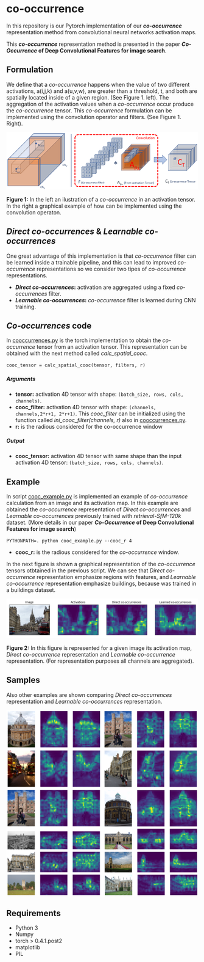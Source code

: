 # co-occurrence

In this repository is our Pytorch implementation of our ***co-occurrence*** representation method from convolutional neural networks activation maps.

This ***co-occurrence*** representation method is presented in the paper ***Co-Occurrence* of Deep Convolutional Features for image search**.


## Formulation


We define that a *co-occurrence* happens when the value of two different activations, a(i,j,k) and a(u,v,w), are greater than a threshold, t, and both are spatially located inside of a given region. (See Figure 1. left). The aggregation of the activation values when a *co-occurrence* occur produce the *co-occurrence* tensor. This *co-occurrence* formulation can be implemented using the convolution operator and filters. (See Figure 1. Right).




![](/figures/deep_cooc.png)

**Figure 1:** In the left an ilustration of a *co-occurrence* in an activation tensor. In the right a graphical example of how can be implemented using the convolution operaton.

## *Direct co-occurrences* & *Learnable co-occurrences*

One great advantage of this implementation is that *co-occurrence* filter can be learned inside a trainable pipeline, and this can lead to improved *co-occurrence* representations so we consider two tipes of *co-occurrence* representations.
* ***Direct co-occurrences*:** activation are aggregated using a fixed *co-occurrences* filter.
* ***Learnable co-occurrences*:** *co-occurrence* filter is learned during CNN training.


## *Co-occurrences* code

In [cooccurrences.py](./cooccurrence/cooccurrences.py) is the torch implementation to obtain the *co-occurrence* tensor from an activation tensor. This representation can be obtained with the next method called *calc_spatial_cooc*.

```
cooc_tensor = calc_spatial_cooc(tensor, filters, r)
```

##### Arguments

* **tensor:** activation 4D tensor with shape: `(batch_size, rows, cols, channels)`.
* **cooc_filter:** activation 4D tensor with shape: `(channels, channels,2*r+1, 2*r+1)`. This *cooc_filter* can be initialized using the function called *ini_cooc_filter(channels, r)* also in [cooccurrences.py](./cooccurrence/cooccurrences.py).
* **r:** is the radious considered for the co-occurrence window

##### Output

* **cooc_tensor:** activation 4D tensor with same shape than the input activation 4D tensor: `(batch_size, rows, cols, channels)`.




## Example

In script [cooc_example.py](./cooc_example.py) is implemented an example of *co-occurrence* calculation from an image and its activation map. In this example are obtained the *co-occurrence* representation of *Direct co-occurrences* and *Learnable co-occurrences* previously trained with *retrieval-SfM-120k* dataset. (More details in our paper ***Co-Occurrence* of Deep Convolutional Features for image search**)


```
PYTHONPATH=. python cooc_example.py --cooc_r 4
```

* **cooc_r:** is the radious considered for the *co-occurrence* window.

In the next figure is shown a graphical representation of the *co-occurrence* tensors otbtained in the previous script. We can see that *Direct co-occurrence* representation emphasize regions with features, and *Learnable co-occurrence* representation emphasize buildings, because was trained in a buildings dataset.

![](/figures/cooc_example_image.png)

**Figure 2:** In this figure is represented for a given image its activation map, *Direct co-occurrence* representation and *Learnable co-occurrence* representation. (For representation purposes all channels are aggregated).



## Samples

Also other examples are shown comparing *Direct co-occurrences* representation and *Learnable co-occurrences* representation.



![](/figures/Samples.png)


## Requirements
* Python 3
* Numpy
* torch > 0.4.1.post2
* matplotlib
* PIL
